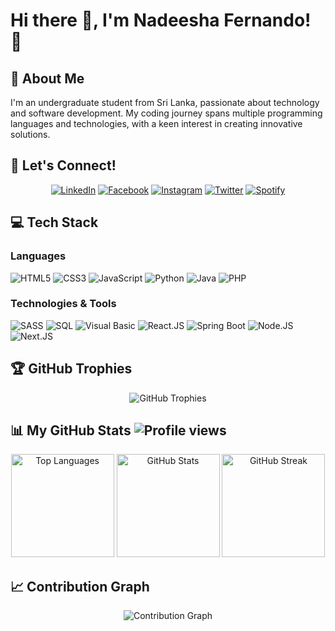 # Hi there 👋, I'm Nadeesha Fernando! 🚀

## 🌟 About Me
I'm an undergraduate student from Sri Lanka, passionate about technology and software development. My coding journey spans multiple programming languages and technologies, with a keen interest in creating innovative solutions.

## 🔗 Let's Connect!
<p align="center">
  <a href="https://www.linkedin.com/in/nadeesha-fernando-7980141bb" target="_blank"><img src="https://img.shields.io/badge/LinkedIn-%230077B5.svg?&style=for-the-badge&logo=linkedin&logoColor=white" alt="LinkedIn"></a>
  <a href="https://www.facebook.com/profile.php?id=100072737604608&mibextid=ZbWKwL" target="_blank"><img src="https://img.shields.io/badge/Facebook-%231877F2.svg?&style=for-the-badge&logo=facebook&logoColor=white" alt="Facebook"></a>
  <a href="https://www.instagram.com/nadeesha_igneshius/" target="_blank"><img src="https://img.shields.io/badge/Instagram-%23E4405F.svg?&style=for-the-badge&logo=instagram&logoColor=white" alt="Instagram"></a>
  <a href="https://twitter.com/Nadeesh78909401" target="_blank"><img src='https://img.shields.io/badge/Twitter-%231DA1F2.svg?&style=for-the-badge&logo=twitter&logoColor=white' alt='Twitter'></a>
  <a href="https://open.spotify.com/user/31daycwk5datuv5g7nyr4lo3fmtu?si=2dba23d38b8e4711" target="_blank"><img src="https://img.shields.io/badge/Spotify-%231ED760.svg?&style=for-the-badge&logo=spotify&logoColor=white" alt="Spotify"></a>
</p>

## 💻 Tech Stack
### Languages
![HTML5](https://img.shields.io/badge/HTML5-E34F26?style=for-the-badge&logo=html5&logoColor=white)
![CSS3](https://img.shields.io/badge/CSS3-1572B6?style=for-the-badge&logo=css3&logoColor=white)
![JavaScript](https://img.shields.io/badge/JavaScript-F7DF1E?style=for-the-badge&logo=javascript&logoColor=black)
![Python](https://img.shields.io/badge/Python-3776AB?style=for-the-badge&logo=python&logoColor=white)
![Java](https://img.shields.io/badge/Java-ED8B00?style=for-the-badge&logo=java&logoColor=white)
![PHP](https://img.shields.io/badge/PHP-777BB4?style=for-the-badge&logo=php&logoColor=white)

### Technologies & Tools
![SASS](https://img.shields.io/badge/SASS-CC6699?style=for-the-badge&logo=sass&logoColor=white)
![SQL](https://img.shields.io/badge/SQL-4479A1?style=for-the-badge&logo=mysql&logoColor=white)
![Visual Basic](https://img.shields.io/badge/Visual%20Basic-5C2D91?style=for-the-badge&logo=visual-studio&logoColor=white)
![React.JS](https://img.shields.io/badge/React.JS-61DAFB?style=for-the-badge&logo=react&logoColor=black)
![Spring Boot](https://img.shields.io/badge/Spring%20Boot-6DB33F?style=for-the-badge&logo=spring-boot&logoColor=white)
![Node.JS](https://img.shields.io/badge/Node.JS-339933?style=for-the-badge&logo=node.js&logoColor=white)
![Next.JS](https://img.shields.io/badge/Next.JS-000000?style=for-the-badge&logo=next.js&logoColor=white)

## 🏆 GitHub Trophies
<p align="center">
  <img src='https://github-profile-trophy.vercel.app/?username=nadeeshafdo&theme=onedark&column=7&margin-w=15&margin-h=15' alt='GitHub Trophies'>
</p>

## 📊 My GitHub Stats ![Profile views](https://komarev.com/ghpvc/?username=nadeeshafdo&label=Profile%20views&color=0e75b6&style=flat)
<p align="center">
  <img src='https://github-readme-stats.vercel.app/api/top-langs?username=nadeeshafdo&show_icons=true&locale=en&layout=compact&theme=onedark' alt='Top Languages' height='165'>
  <img src='https://github-readme-stats.vercel.app/api?username=nadeeshafdo&show_icons=true&locale=en&theme=onedark' alt='GitHub Stats' height='165'>
  <img src='https://github-readme-streak-stats.herokuapp.com/?user=nadeeshafdo&theme=onedark' alt='GitHub Streak' height='165'>
</p>

## 📈 Contribution Graph
<p align="center">
  <img src='https://github-readme-activity-graph.vercel.app/graph?username=nadeeshafdo&bg_color=1a1b27&color=37bcf6&line=0e75b6&point=ffffff&area=true&hide_border=true' alt='Contribution Graph'>
</p>
